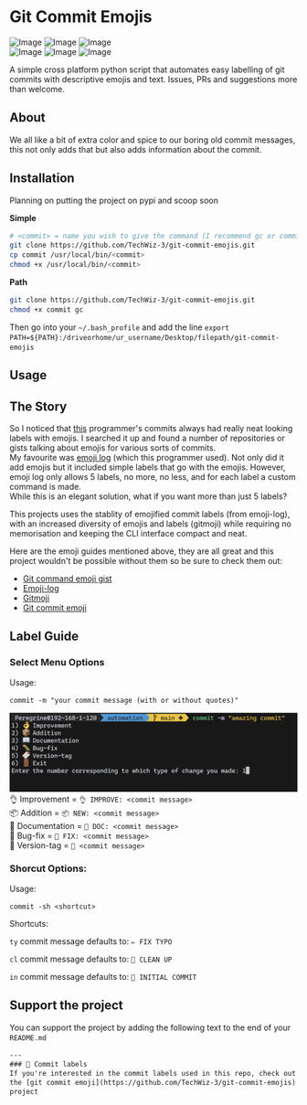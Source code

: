 # Git Commit Emojis

![Image](https://img.shields.io/github/license/TechWiz-3/git-commit-emojis?color=blue&label=license&logo=gnu&style=flat-square)
![Image](https://img.shields.io/badge/python-3.9-informational?style=flat-square&logo=python&logoColor=yellow)
![Image](https://img.shields.io/github/commit-activity/m/TechWiz-3/git-commit-emojis?color=yellowgreen&logo=git&style=flat-square)  
![Image](https://img.shields.io/github/stars/TechWiz-3/git-commit-emojis?color=green&label=STARS&style=flat-square)
![Image](https://img.shields.io/github/issues/TechWiz-3/git-commit-emojis?color=red&label=ISSUES&style=flat-square)
![Image](https://img.shields.io/github/issues-pr/TechWiz-3/git-commit-emojis?color=blueviolet&label=PULL%20REQUESTS&style=flat-square)

A simple cross platform python script that automates easy labelling of git commits with descriptive emojis and text. Issues, PRs and suggestions more than welcome.

## About
We all like a bit of extra color and spice to our boring old commit messages, this not only adds that but also adds information about the commit.

## Installation
Planning on putting the project on pypi and scoop soon  

**Simple**
```sh
# <commit> = name you wish to give the command (I recommend gc or commit)
git clone https://github.com/TechWiz-3/git-commit-emojis.git
cp commit /usr/local/bin/<commit>
chmod +x /usr/local/bin/<commit>
```

**Path**
```sh
git clone https://github.com/TechWiz-3/git-commit-emojis.git
chmod +x commit gc
```
Then go into your `~/.bash_profile` and add the line
`export PATH=${PATH}:/driveorhome/ur_username/Desktop/filepath/git-commit-emojis`


## Usage

## The Story
So I noticed that [this](https://github.com/msaaddev) programmer's commits always had really neat looking labels with emojis. I searched it up and found a number of repositories or gists talking about emojis for various sorts of commits.  
My favourite was [emoji log](https://github.com/ahmadawais/Emoji-Log) (which this programmer used). Not only did it add emojis but it included simple labels that go with the emojis. However, emoji log only allows 5 labels, no more, no less, and for each label a custom command is made.  
While this is an elegant solution, what if you want more than just 5 labels?

This projects uses the stablity of emojified commit labels (from emoji-log), with an increased diversity of emojis and labels (gitmoji) while requiring no memorisation and keeping the CLI interface compact and neat.

Here are the emoji guides mentioned above, they are all great and this project wouldn't be possible without them so be sure to check them out:  
* [Git command emoji gist](https://gist.github.com/parmentf/035de27d6ed1dce0b36a)  
* [Emoji-log](https://github.com/ahmadawais/Emoji-Log)  
* [Gitmoji](https://github.com/topics/gitmoji)
* [Git commit emoji](https://github.com/liuchengxu/git-commit-emoji-cn)  


## Label Guide
### Select Menu Options
Usage:  
```
commit -m "your commit message (with or without quotes)"
```

![Image](./screenshots/commit_select_menu.png)  
👌 Improvement = `👌 IMPROVE: <commit message>`  
📦 Addition = `📦 NEW: <commit message>`  
📖 Documentation = `📖 DOC: <commit message>`  
🐛 Bug-fix = `🐛 FIX: <commit message>`  
🔖 Version-tag = `🔖 <commit message>`  

### Shorcut Options:
Usage:  
```
commit -sh <shortcut>
```
Shortcuts:  

`ty`     commit message defaults to: `✏️ FIX TYPO`  

`cl`     commit message defaults to: `🧹 CLEAN UP`  

`in`     commit message defaults to: `🎉 INITIAL COMMIT`  

## Support the project
You can support the project  by adding the following text to the end of your `README.md` 
```
---
### 🎉 Commit labels
If you're interested in the commit labels used in this repo, check out the [git commit emoji](https://github.com/TechWiz-3/git-commit-emojis) project
```
